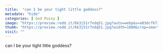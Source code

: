 ```yaml
---
title:  "can I be your tight little goddess?"
metadate: "hide"
categories: [ God Pussy ]
image: "https://preview.redd.it/6k3j51r7ndq51.jpg?auto=webp&s=a03dcf67363b9d196ca8b97bde02bf4fc795ee3a"
thumb: "https://preview.redd.it/6k3j51r7ndq51.jpg?width=1080&crop=smart&auto=webp&s=a4b32c56062ac3ad63530de746e3e88a9326045c"
visit: ""
---
```

can I be your tight little goddess?
